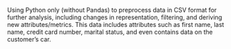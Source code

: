 Using Python only (without Pandas) to preprocess data in CSV format for further analysis, including changes in representation, filtering, and deriving new attributes/metrics. This data includes attributes such as first name, last name, credit card number, marital status, and even contains data on the customer’s car.
